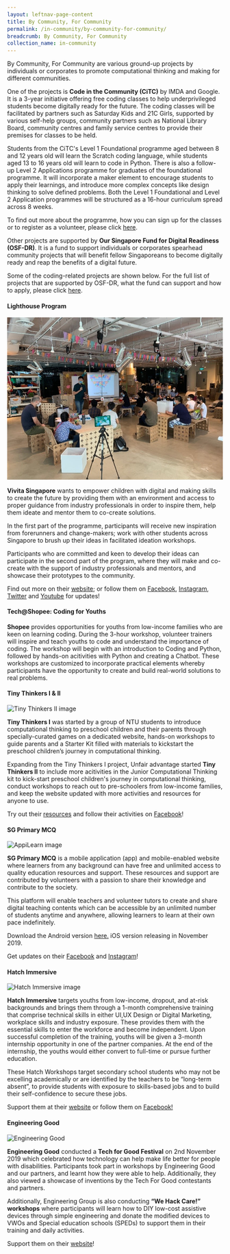 ```yaml
---
layout: leftnav-page-content
title: By Community, For Community
permalink: /in-community/by-community-for-community/
breadcrumb: By Community, For Community
collection_name: in-community
---
```


By Community, For Community are various ground-up projects by individuals or corporates to promote computational thinking and making for different communities. 

One of the projects is **Code in the Community (CiTC)** by IMDA and Google. It is a 3-year initiative offering free coding classes to help underprivileged students become digitally ready for the future. The coding classes will be facilitated by partners such as Saturday Kids and 21C Girls, supported by various self-help groups, community partners such as National Library Board, community centres and family service centres to provide their premises for classes to be held. 

Students from the CiTC's Level 1 Foundational programme aged between 8 and 12 years old will learn the Scratch coding language, while students aged 13 to 16 years old will learn to code in Python. There is also a follow-up Level 2 Applications programme for graduates of the foundational programme. It will incorporate a maker element to encourage students to apply their learnings, and introduce more complex concepts like design thinking to solve defined problems. Both the Level 1 Foundational and Level 2 Application programmes will be structured as a 16-hour curriculum spread across 8 weeks. 

To find out more about the programme, how you can sign up for the classes or to register as a volunteer, please click <a href="https://www.codeinthecommunity.com" target="_blank">here</a>.

Other projects are supported by **Our Singapore Fund for Digital Readiness (OSF-DR)**. It is a fund to support individuals or corporates spearhead community projects that will benefit fellow Singaporeans to become digitally ready and reap the benefits of a digital future. 

Some of the coding-related projects are shown below. For the full list of projects that are supported by OSF-DR, what the fund can support and how to apply, please click <a href="https://www.imda.gov.sg/programme-listing/our-singapore-fund-for-digital-readiness" target="_blank">here</a>. 


#### **Lighthouse Program**

![Lighthouse Program](/images/in-community/bycommunity-forcommunity/Vivita-Singapore-1.jpg)

**Vivita Singapore** wants to empower children with digital and making skills to create the future by providing them with an environment and access to proper guidance from industry professionals in order to inspire them, help them ideate and mentor them to co-create solutions.<br>

In the first part of the programme, participants will receive new inspiration from forerunners and change-makers; work with other students across Singapore to brush up their ideas in facilitated ideation workshops.<br>

Participants who are committed and keen to develop their ideas can participate in the second part of the program, where they will make and co-create with the support of industry professionals and mentors, and showcase their prototypes to the community. 

Find out more on their <a href="https://lighthouse.vivita.sg/" target="_blank">website</a>; or follow them on <a href="https://m.facebook.com/vivistop.orchard" target="_blank">Facebook</a>, <a href="https://www.instagram.com/vivistop_orchard/" target="_blank">Instagram</a>, <a href="http://twitter.com/VivistopOrchard" target="_blank">Twitter</a> and <a href="https://www.youtube.com/channel/UCDUi0T9E-V2wdSLeen_3vkQ" target="_blank">Youtube</a> for updates!


#### **Tech@Shopee: Coding for Youths**


**Shopee** provides opportunities for youths from low-income families who are keen on learning coding. During the 3-hour workshop, volunteer trainers will inspire and teach youths to code and understand the importance of coding. The workshop will begin with an introduction to Coding and Python, followed by hands-on acitivities with Python and creating a Chatbot. These workshops are customized to incorporate practical elements whereby participants have the opportunity to create and build real-world solutions to real problems. 



#### **Tiny Thinkers I & II**

![Tiny Thinkers II image](/images/in-community/overview/TinyThinkersII-6.jpg)


**Tiny Thinkers I** was started by a group of NTU students to introduce computational thinking to preschool children and their parents through specially-curated games on a dedicated website, hands-on workshops to guide parents and a Starter Kit filled with materials to kickstart the preschool children’s journey in computational thinking.  

Expanding from the Tiny Thinkers I project, Unfair advantage started **Tiny Thinkers II** to include more acitivities in the Junior Computational Thinking kit to kick-start preschool children's journey in computational thinking, conduct workshops to reach out to pre-schoolers from low-income families, and keep the website updated with more activities and resources for anyone to use.

Try out their <a href="https://www.tinythinkers.org/" target="_blank">resources</a> and follow their activities on <a href="https://www.facebook.com/tinythinkersSG/" target="_blank">Facebook</a>!


#### **SG Primary MCQ**

![AppiLearn image](/images/in-community/overview/AppiLearn-cropped.png)

**SG Primary MCQ** is a mobile application (app) and mobile-enabled website where learners from any background can have free and unlimited access to quality education resources and support. These resources and support are contributed by volunteers with a passion to share their knowledge and contribute to the society. 

This platform will enable teachers and volunteer tutors to create and share digital teaching contents which can be accessible by an unlimited number of students anytime and anywhere, allowing learners to learn at their own pace indefinitely.

Download the Android version <a href="https://play.google.com/store/apps/details?id=sg.primary.mcq" target="_blank">here.</a> iOS version releasing in November 2019.

Get updates on their <a href="https://www.facebook.com/BigImperfectFamily" target="_blank">Facebook</a> and <a href="https://www.instagram.com/bigimperfectfamily" target="_blank">Instagram</a>!


#### **Hatch Immersive**

![Hatch Immersive image](/images/in-community/overview/Hatch-Immersive-1.png)


**Hatch Immersive** targets youths from low-income, dropout, and at-risk backgrounds and brings them through a 1-month comprehensive training that comprise technical skills in either UI,UX Design or Digital Marketing, workplace skills and industry exposure. These provides them with the essential skills to enter the workforce and become independent. Upon successful completion of the training, youths will be given a 3-month internship opportunity in one of the partner companies. At the end of the internship, the youths would either convert to full-time or pursue further education. 

These Hatch Workshops target secondary school students who may not be excelling academically or are identified by the teachers to be “long-term absent”, to provide students with exposure to skills-based jobs and to build their self-confidence to secure these jobs.

Support them at their <a href="https://www.hatch.sg/" target="_blank">website</a> or follow them on <a href="https://www.facebook.com/hatchingnow/" target="_blank">Facebook!</a>


#### **Engineering Good**

![Engineering Good](/images/in-community/overview/Engineering-Good-4.png)


**Engineering Good** conducted a **Tech for Good Festival** on 2nd November 2019 which celebrated how technology can help make life better for people with disabilities. Participants took part in workshops by Engineering Good and our partners, and learnt how they were able to help. Additionally, they also viewed a showcase of inventions by the Tech For Good contestants and partners. 

Additionally, Engineering Group is also conducting **“We Hack Care!” workshops** where participants will learn how to DIY low-cost assistive devices through simple engineering and donate the modified devices to VWOs and Special education schools (SPEDs) to support them in their training and daily activities.

Support them on their <a href="http://engineeringgood.org/programmes/we-hack-care-workshops/" target="_blank">website</a>!
